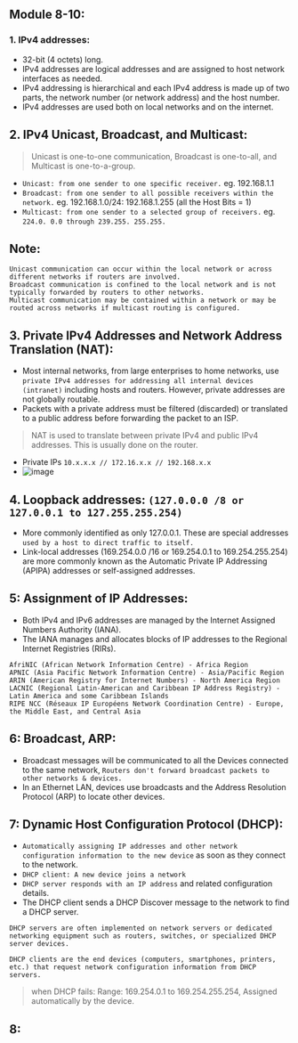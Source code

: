 ## Module 8-10:

### 1.  IPv4 addresses:
- 32-bit (4 octets) long.
- IPv4 addresses are logical addresses and are assigned to host network interfaces as needed.
- IPv4 addressing is hierarchical and each IPv4 address is made up of two parts, the network number (or network address) and the host number.
- IPv4 addresses are used both on local networks and on the internet.

## 2. IPv4 Unicast, Broadcast, and Multicast:
> Unicast is one-to-one communication, Broadcast is one-to-all, and Multicast is one-to-a-group.
- `Unicast: from one sender to one specific receiver.` eg. 192.168.1.1
- `Broadcast: from one sender to all possible receivers within the network.` eg. 192.168.1.0/24: 192.168.1.255 (all the Host Bits = 1)
- `Multicast: from one sender to a selected group of receivers.` eg. `224.0. 0.0 through 239.255. 255.255.`

## Note:
```
Unicast communication can occur within the local network or across different networks if routers are involved.
Broadcast communication is confined to the local network and is not typically forwarded by routers to other networks.
Multicast communication may be contained within a network or may be routed across networks if multicast routing is configured.
```

## 3. Private IPv4 Addresses and Network Address Translation (NAT):
- Most internal networks, from large enterprises to home networks, use `private IPv4 addresses for addressing all internal devices (intranet)` including hosts and routers. However, private addresses are not globally routable.
- Packets with a private address must be filtered (discarded) or translated to a public address before forwarding the packet to an ISP.
> NAT is used to translate between private IPv4 and public IPv4 addresses. This is usually done on the router.
- Private IPs `10.x.x.x // 172.16.x.x // 192.168.x.x`
- ![image](https://github.com/IOxCyber/CyberEssentials/assets/40174034/a0d8ddd9-db96-4b02-84d2-21cca75cc183)

## 4. Loopback addresses: `(127.0.0.0 /8 or 127.0.0.1 to 127.255.255.254) `
- More commonly identified as only 127.0.0.1. These are special addresses `used by a host to direct traffic to itself.`
- Link-local addresses (169.254.0.0 /16 or 169.254.0.1 to 169.254.255.254) are more commonly known as the Automatic Private IP Addressing (APIPA) addresses or self-assigned addresses.

## 5: Assignment of IP Addresses:
- Both IPv4 and IPv6 addresses are managed by the Internet Assigned Numbers Authority (IANA).
- The IANA manages and allocates blocks of IP addresses to the Regional Internet Registries (RIRs). 
```
AfriNIC (African Network Information Centre) - Africa Region
APNIC (Asia Pacific Network Information Centre) - Asia/Pacific Region
ARIN (American Registry for Internet Numbers) - North America Region
LACNIC (Regional Latin-American and Caribbean IP Address Registry) - Latin America and some Caribbean Islands
RIPE NCC (Réseaux IP Européens Network Coordination Centre) - Europe, the Middle East, and Central Asia
```

## 6: Broadcast, ARP:
- Broadcast messages will be communicated to all the Devices connected to the same network, `Routers don't forward broadcast packets to other networks & devices.`
- In an Ethernet LAN, devices use broadcasts and the Address Resolution Protocol (ARP) to locate other devices.


## 7: Dynamic Host Configuration Protocol (DHCP):
- `Automatically assigning IP addresses and other network configuration information to the new device` as soon as they connect to the network.
- `DHCP client: A new device joins a network`
- `DHCP server responds with an IP address` and related configuration details.
- The DHCP client sends a DHCP Discover message to the network to find a DHCP server.
```
DHCP servers are often implemented on network servers or dedicated networking equipment such as routers, switches, or specialized DHCP server devices.

DHCP clients are the end devices (computers, smartphones, printers, etc.) that request network configuration information from DHCP servers.
```

> when DHCP fails: Range: 169.254.0.1 to 169.254.255.254, Assigned automatically by the device.

## 8:





